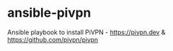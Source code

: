 # ansible-pivpn
Ansible playbook to install PiVPN - https://pivpn.dev &amp; https://github.com/pivpn/pivpn
